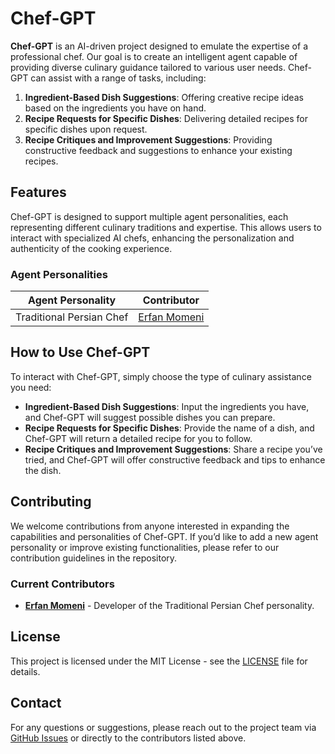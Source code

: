 # Chef-GPT

**Chef-GPT** is an AI-driven project designed to emulate the expertise of a professional chef. Our goal is to create an intelligent agent capable of providing diverse culinary guidance tailored to various user needs. Chef-GPT can assist with a range of tasks, including:

1. **Ingredient-Based Dish Suggestions**: Offering creative recipe ideas based on the ingredients you have on hand.
2. **Recipe Requests for Specific Dishes**: Delivering detailed recipes for specific dishes upon request.
3. **Recipe Critiques and Improvement Suggestions**: Providing constructive feedback and suggestions to enhance your existing recipes.

## Features

Chef-GPT is designed to support multiple agent personalities, each representing different culinary traditions and expertise. This allows users to interact with specialized AI chefs, enhancing the personalization and authenticity of the cooking experience.

### Agent Personalities

| Agent Personality        | Contributor                                          |
|--------------------------|------------------------------------------------------|
| Traditional Persian Chef | [Erfan Momeni](https://github.com/erfanmomeniii)     |

## How to Use Chef-GPT

To interact with Chef-GPT, simply choose the type of culinary assistance you need:

- **Ingredient-Based Dish Suggestions**: Input the ingredients you have, and Chef-GPT will suggest possible dishes you can prepare.
- **Recipe Requests for Specific Dishes**: Provide the name of a dish, and Chef-GPT will return a detailed recipe for you to follow.
- **Recipe Critiques and Improvement Suggestions**: Share a recipe you’ve tried, and Chef-GPT will offer constructive feedback and tips to enhance the dish.

## Contributing

We welcome contributions from anyone interested in expanding the capabilities and personalities of Chef-GPT. If you’d like to add a new agent personality or improve existing functionalities, please refer to our contribution guidelines in the repository.

### Current Contributors

- **[Erfan Momeni](https://github.com/erfanmomeniii)** - Developer of the Traditional Persian Chef personality.

## License

This project is licensed under the MIT License - see the [LICENSE](LICENSE) file for details.

## Contact

For any questions or suggestions, please reach out to the project team via [GitHub Issues](https://github.com/your-repo/issues) or directly to the contributors listed above.
